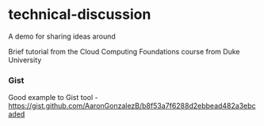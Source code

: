# technical-discussion
A demo for sharing ideas around

Brief tutorial from the Cloud Computing Foundations course from Duke University

### Gist

Good example to Gist tool - https://gist.github.com/AaronGonzalezB/b8f53a7f6288d2ebbead482a3ebcaded
